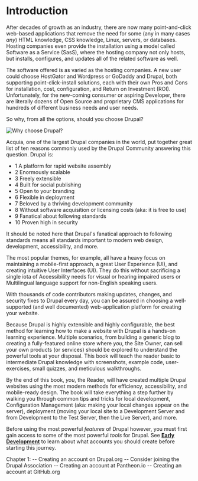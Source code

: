 # Introduction

After decades of growth as an industry, there are now many point-and-click web-based applications that remove the need for some (any in many cases *any*) HTML knowledge, CSS knowledge, Linux, servers, or databases. Hosting companies even provide the installation using a model called Software as a Service (SasS), where the hosting company not only hosts, but installs, configures, and updates all of the related software as well.

The software offered is as varied as the hosting companies. A new user could choose HostGator and Wordpress or GoDaddy and Drupal, both supporting point-click-install solutions, each with their own Pros and Cons for installation, cost, configuration, and Return on Investment (ROI). Unfortunately, for the new-coming consumer or aspiring Developer, there are literally dozens of Open Source and proprietary CMS applications for hundreds of different business needs and user needs.

So why, from all the options, should you choose Drupal?

![Why choose Drupal?](images/drupal-logos/druplicon-logos/druplicon-small.png)

Acquia, one of the largest Drupal companies in the world, put together great list of ten reasons commonly used by the Drupal Community answering this question. Drupal is:

* 1 A platform for rapid website assembly
* 2 Enormously scalable
* 3 Freely extensible
* 4 Built for social publishing
* 5 Open to your branding
* 6 Flexible in deployment
* 7 Beloved by a thriving development community
* 8 Without software acquisition or licensing costs (aka: it is free to use)
* 9 Fanatical about following standards
* 10 Proven high in security

It should be noted here that Drupal's fanatical approach to following standards means all standards important to modern web design, development, accessibility, and more.

The most popular themes, for example, all have a heavy focus on maintaining a mobile-first approach, a great User Experience (UI), and creating intuitive User Interfaces (UI). They do this without sacrificing a single iota of Accessibility needs for visual or hearing impaired users or Multilingual language support for non-English speaking users.

With thousands of code contributors making updates, changes, and security fixes to Drupal every day, you can be assured in choosing a well-supported (and well documented) web-application platform for creating your website.

Because Drupal is highly extensible and highly configurable, the best method for learning how to make a website with Drupal is a hands-on learning experience. Multiple scenarios, from building a generic blog to creating a fully-featured online store where *you*, the Site Owner, can sell your own products (or services) should be explored to understand the powerful tools at your disposal. This book will teach the reader basic to intermediate Drupal knowledge with screenshots, example code, user-exercises, small quizzes, and meticulous walkthroughs.

By the end of this book, *you*, the Reader, will have created multiple Drupal websites using the most modern methods for efficiency, accessibility, and mobile-ready design. The book will take everything a step further by walking you through common tips and tricks for local development, Configuration Management (aka: making your local changes appear on the server), deployment (moving your local site to a Development Server and from Development to the Test Server, then the Live Server), and more.

Before using the most powerful _features_ of Drupal however, you must first gain access to some of the most powerful _tools_ for Drupal. See **[Early Development](manuscript/early-development.md "Early Development")** to learn about what accounts you should create before starting this journey.

Chapter 1:
  -- Creating an account on Drupal.org
    -- Consider joining the Drupal Association
  -- Creating an account at Pantheon.io
  -- Creating an account at GitHub.org
